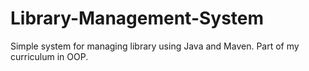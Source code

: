 # Library-Management-System
Simple system for managing library using Java and Maven. Part of my curriculum in OOP.